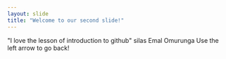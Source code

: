 ```yaml
---
layout: slide
title: "Welcome to our second slide!"
---
```

"I love the lesson of introduction to github" silas Emal Omurunga
Use the left arrow to go back!
